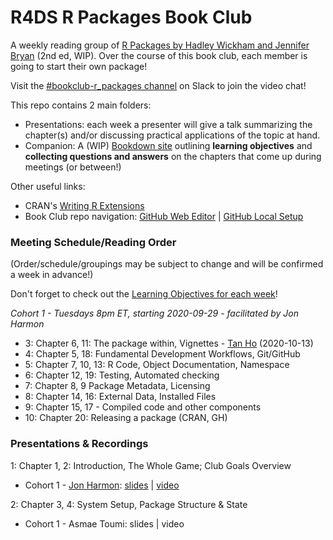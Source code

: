 # R4DS R Packages Book Club

A weekly reading group of [R Packages by Hadley Wickham and Jennifer Bryan](https://r-pkgs.org/index.html) (2nd ed, WIP). Over the course of this book club, each member is going to start their own package!

Visit the [#bookclub-r_packages channel](https://r4ds.io/join) on Slack to join the video chat! 

This repo contains 2 main folders:

- Presentations: each week a presenter will give a talk summarizing the chapter(s) and/or discussing practical applications of the topic at hand. 
- Companion: A (WIP) [Bookdown site](https://r4ds.github.io/bookclub-rpkgs/Companion/docs/introduction.html) outlining **learning objectives** and **collecting questions and answers** on the chapters that come up during meetings (or between!)

Other useful links:

- CRAN's [Writing R Extensions](https://cran.r-project.org/doc/manuals/r-release/R-exts.html)
- Book Club repo navigation: [GitHub Web Editor](https://youtu.be/d41oc2OMAuI) | [GitHub Local Setup](https://www.youtube.com/watch?v=hNUNPkoledI)

### Meeting Schedule/Reading Order

(Order/schedule/groupings may be subject to change and will be confirmed a week in advance!)

Don't forget to check out the [Learning Objectives for each week](https://r4ds.github.io/bookclub-rpkgs/Companion/docs/introduction.html)!

*Cohort 1 - Tuesdays 8pm ET, starting 2020-09-29 - facilitated by Jon Harmon*

- 3: Chapter 6, 11: The package within, Vignettes - [Tan Ho](https://twitter.com/_tanho) (2020-10-13)
- 4: Chapter 5, 18: Fundamental Development Workflows, Git/GitHub
- 5: Chapter 7, 10, 13: R Code, Object Documentation, Namespace
- 6: Chapter 12, 19: Testing, Automated checking
- 7: Chapter 8, 9 Package Metadata, Licensing
- 8: Chapter 14, 16: External Data, Installed Files
- 9: Chapter 15, 17 - Compiled code and other components
- 10: Chapter 20: Releasing a package (CRAN, GH)

### Presentations & Recordings

1: Chapter 1, 2: Introduction, The Whole Game; Club Goals Overview

- Cohort 1 - [Jon Harmon](https://twitter.com/jonthegeek): [slides](https://r4ds.github.io/bookclub-rpkgs/Presentations/Week01/Cohort1/chapters1-2.html#1) | [video](https://youtu.be/FR6NsbkYhcw)

2: Chapter 3, 4: System Setup, Package Structure & State

- Cohort 1 - Asmae Toumi: slides | video
